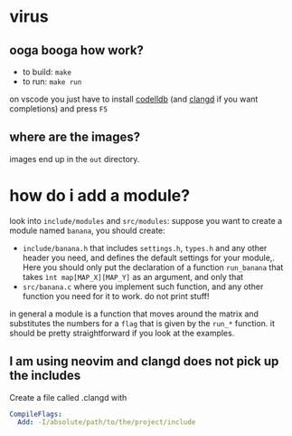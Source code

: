 # virus
## ooga booga how work?
- to build: `make`
- to run: `make run`

on vscode you just have to install [codelldb](https://marketplace.visualstudio.com/items?itemName=vadimcn.vscode-lldb) (and [clangd](https://marketplace.visualstudio.com/items?itemName=llvm-vs-code-extensions.vscode-clangd) if you want completions) and press `F5`

## where are the images?
images end up in the `out` directory.

# how do i add a module?
look into `include/modules` and `src/modules`: suppose you want to create a module named `banana`, you should create:
- `include/banana.h` that includes `settings.h`, `types.h` and any other header you need, and defines the default settings for your module,. Here you should only put the declaration of a function `run_banana` that takes `ìnt map[MAP_X][MAP_Y]` as an argument, and only that
- `src/banana.c` where you implement such function, and any other function you need for it to work. do not print stuff!

in general a module is a function that moves around the matrix and substitutes the numbers for a `flag` that is given by the `run_*` function. it should be pretty straightforward if you look at the examples.

## I am using neovim and clangd does not pick up the includes
Create a file called .clangd with
```yaml
CompileFlags:
  Add: -I/absolute/path/to/the/project/include
```
